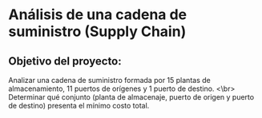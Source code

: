 # Análisis de una cadena de suministro (Supply Chain)
## Objetivo del proyecto:
Analizar una cadena de suministro formada por 15 plantas de almacenamiento, 11 puertos de orígenes y 1 puerto de destino. <\br>
Determinar qué conjunto (planta de almacenaje, puerto de origen y puerto de destino) presenta el mínimo costo total.
